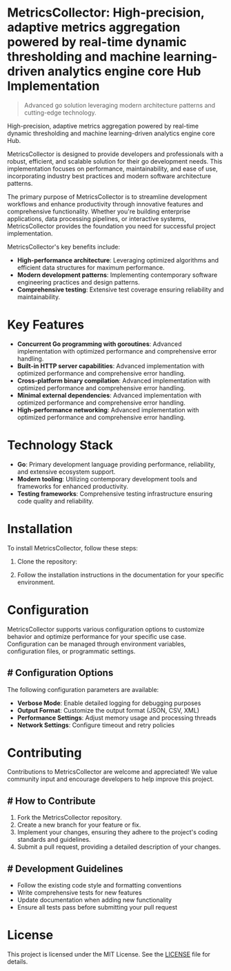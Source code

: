 <!-- fallback_MetricsCollector_20251028235611_53576 -->

# MetricsCollector: High-precision, adaptive metrics aggregation powered by real-time dynamic thresholding and machine learning-driven analytics engine core Hub Implementation
> Advanced go solution leveraging modern architecture patterns and cutting-edge technology.

High-precision, adaptive metrics aggregation powered by real-time dynamic thresholding and machine learning-driven analytics engine core Hub.

MetricsCollector is designed to provide developers and professionals with a robust, efficient, and scalable solution for their go development needs. This implementation focuses on performance, maintainability, and ease of use, incorporating industry best practices and modern software architecture patterns.

The primary purpose of MetricsCollector is to streamline development workflows and enhance productivity through innovative features and comprehensive functionality. Whether you're building enterprise applications, data processing pipelines, or interactive systems, MetricsCollector provides the foundation you need for successful project implementation.

MetricsCollector's key benefits include:

* **High-performance architecture**: Leveraging optimized algorithms and efficient data structures for maximum performance.
* **Modern development patterns**: Implementing contemporary software engineering practices and design patterns.
* **Comprehensive testing**: Extensive test coverage ensuring reliability and maintainability.

# Key Features

* **Concurrent Go programming with goroutines**: Advanced implementation with optimized performance and comprehensive error handling.
* **Built-in HTTP server capabilities**: Advanced implementation with optimized performance and comprehensive error handling.
* **Cross-platform binary compilation**: Advanced implementation with optimized performance and comprehensive error handling.
* **Minimal external dependencies**: Advanced implementation with optimized performance and comprehensive error handling.
* **High-performance networking**: Advanced implementation with optimized performance and comprehensive error handling.

# Technology Stack

* **Go**: Primary development language providing performance, reliability, and extensive ecosystem support.
* **Modern tooling**: Utilizing contemporary development tools and frameworks for enhanced productivity.
* **Testing frameworks**: Comprehensive testing infrastructure ensuring code quality and reliability.

# Installation

To install MetricsCollector, follow these steps:

1. Clone the repository:


2. Follow the installation instructions in the documentation for your specific environment.

# Configuration

MetricsCollector supports various configuration options to customize behavior and optimize performance for your specific use case. Configuration can be managed through environment variables, configuration files, or programmatic settings.

## # Configuration Options

The following configuration parameters are available:

* **Verbose Mode**: Enable detailed logging for debugging purposes
* **Output Format**: Customize the output format (JSON, CSV, XML)
* **Performance Settings**: Adjust memory usage and processing threads
* **Network Settings**: Configure timeout and retry policies

# Contributing

Contributions to MetricsCollector are welcome and appreciated! We value community input and encourage developers to help improve this project.

## # How to Contribute

1. Fork the MetricsCollector repository.
2. Create a new branch for your feature or fix.
3. Implement your changes, ensuring they adhere to the project's coding standards and guidelines.
4. Submit a pull request, providing a detailed description of your changes.

## # Development Guidelines

* Follow the existing code style and formatting conventions
* Write comprehensive tests for new features
* Update documentation when adding new functionality
* Ensure all tests pass before submitting your pull request

# License

This project is licensed under the MIT License. See the [LICENSE](https://github.com/foxy1081/MetricsCollector/blob/main/LICENSE) file for details.
